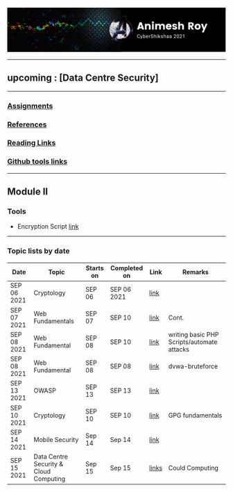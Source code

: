 ![img](img/header.png)

---
## upcoming : [Data Centre Security]


---
### [Assignments](assignments/index.md)
### [References](ref/index.md)
### [Reading Links](ref/reading.md)
### [Github tools links](ref/tools.md)
---

## Module II

### Tools

* Encryption Script [link](https://github.com/anir0y/CyberShikshaa/tree/main/module-II/encryption)

---

### Topic lists by date

|Date | Topic | Starts on |Completed on| Link|Remarks|
|---|---|---|---|---|---|
|SEP 06 2021|Cryptology|SEP 06| SEP 06 2021|[link](https://github.com/anir0y/CyberShikshaa/tree/main/module-II/Cryptology)||
|SEP 07 2021|Web Fundamentals| SEP 07|SEP 10|[link](web-technology)|Cont.|
|SEP 08 2021|Web Fundamental | SEP 08|SEP 10|[link](https://github.com/anir0y/CyberShikshaa/blob/main/module-II/setting-up-webapplication/index.md)|writing basic PHP Scripts/automate attacks|
|SEP 08 2021|Web Fundamental | SEP 08|SEP 08|[link](https://github.com/anir0y/CyberShikshaa/blob/main/module-II/dvwa/brute-force/index.md)|dvwa-bruteforce|
|SEP 13 2021|OWASP | SEP 13| SEP 13| [link](https://github.com/anir0y/CyberShikshaa/blob/main/module-II/sep1021/index.md)|
|SEP 10 2021|Cryptology| SEP 10| SEP 10| [link](https://github.com/anir0y/CyberShikshaa/blob/main/module-II/discussion/gpg.md)|GPG fundamentals|
|SEP 14 2021| Mobile Security | Sep 14| Sep 14| [link](https://github.com/anir0y/CyberShikshaa/blob/main/module-II/sep1421/index.md)||
|SEP 15 2021| Data Centre Security & Cloud Computing| Sep 15| Sep 15| [links](https://github.com/anir0y/CyberShikshaa/blob/main/module-II/sep1521/index.md)| Could Computing|





